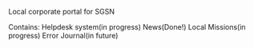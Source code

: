 Local corporate portal for SGSN 

Contains:
Helpdesk system(in progress)
News(Done!)
Local Missions(in progress)
Error Journal(in future)

